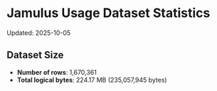 # Jamulus Usage Dataset Statistics

Updated: 2025-10-05

## Dataset Size
- **Number of rows**: 1,670,361
- **Total logical bytes**: 224.17 MB (235,057,945 bytes)
